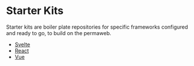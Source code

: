 # Starter Kits

Starter kits are boiler plate repositories for specific frameworks configured and ready to go, to build on the permaweb.

- [Svelte](./svelte/index.md)
- [React](./react/index.md)
- [Vue](./vue/index.md)
